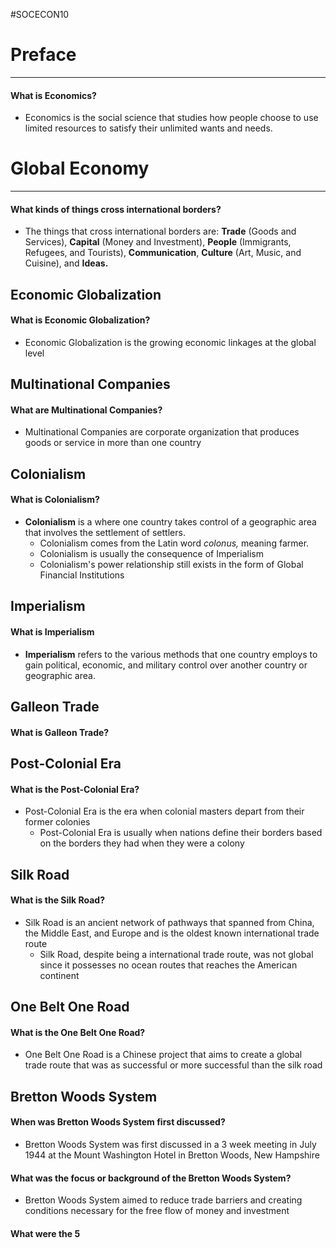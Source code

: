 #SOCECON10 
# Preface
---
#### What is Economics?
- Economics is the social science that studies how people choose to use limited resources to satisfy their unlimited wants and needs.
# Global Economy
---
#### What kinds of things cross international borders?
- The things that cross international borders are: **Trade** (Goods and Services), **Capital** (Money and Investment), **People** (Immigrants, Refugees, and Tourists), **Communication**, **Culture** (Art, Music, and Cuisine), and **Ideas.**
## Economic Globalization
#### What is Economic Globalization?
- Economic Globalization is the growing economic linkages at the global level
## Multinational Companies
#### What are Multinational Companies?
- Multinational Companies are corporate organization that produces goods or service in more than one country
## Colonialism
#### What is Colonialism?
- **Colonialism** is a where one country takes control of a geographic area that involves the settlement of settlers.
	- Colonialism comes from the Latin word *colonus,* meaning farmer.
	- Colonialism is usually the consequence of Imperialism
	- Colonialism's power relationship still exists in the form of Global Financial Institutions
## Imperialism
#### What is Imperialism
- **Imperialism** refers to the various methods that one country employs to gain political, economic, and military control over another country or geographic area.

## Galleon Trade
#### What is Galleon Trade?

## Post-Colonial Era
#### What is the Post-Colonial Era?
- Post-Colonial Era is the era when colonial masters depart from their former colonies
	- Post-Colonial Era is usually when nations define their borders based on the borders they had when they were a colony
## Silk Road
#### What is the Silk Road?
- Silk Road is an ancient network of pathways that spanned from China, the Middle East, and Europe and is the oldest known international trade route
	- Silk Road, despite being a international trade route, was not global since it possesses no ocean routes that reaches the American continent
## One Belt One Road
#### What is the One Belt One Road?
- One Belt One Road is a Chinese project that aims to create a global trade route that was as successful or more successful than the silk road
## Bretton Woods System
#### When was Bretton Woods System first discussed?
- Bretton Woods System was first discussed in a 3 week meeting in July 1944 at the Mount Washington Hotel in Bretton Woods, New Hampshire
#### What was the focus or background of the Bretton Woods System?
- Bretton Woods System aimed to reduce trade barriers and creating conditions necessary for the free flow of money and investment
#### What were the 5